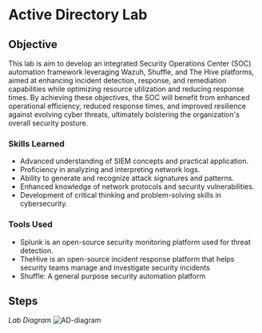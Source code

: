 # Active Directory Lab

## Objective

This lab is aim to develop an integrated Security Operations Center (SOC) automation framework leveraging Wazuh, Shuffle, and The Hive platforms, aimed at enhancing incident detection, response, and remediation capabilities while optimizing resource utilization and reducing response times.
By achieving these objectives, the SOC will benefit from enhanced operational efficiency, reduced response times, and improved resilience against evolving cyber threats, ultimately bolstering the organization's overall security posture.

### Skills Learned

- Advanced understanding of SIEM concepts and practical application.
- Proficiency in analyzing and interpreting network logs.
- Ability to generate and recognize attack signatures and patterns.
- Enhanced knowledge of network protocols and security vulnerabilities.
- Development of critical thinking and problem-solving skills in cybersecurity.

### Tools Used

- Splunk is an open-source security monitoring platform used for threat detection.
- TheHive is an open-source incident response platform that helps security teams manage and investigate security incidents
- Shuffle: A general purpose security automation platform

## Steps
*Lab Diagram*
![AD-diagram](https://github.com/elijahakintade/Active-Directory-Lab/assets/68931398/41ad80f6-b3c6-43df-af90-69d325a500a8)


